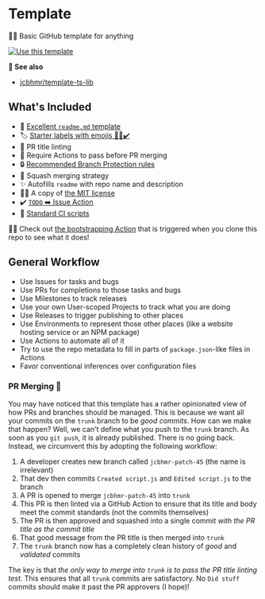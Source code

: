 # Template
🍰🚀 Basic GitHub template for anything

[![Use this template](https://user-images.githubusercontent.com/61068799/177652030-10a0b529-9b3f-410d-b4ed-c32deccd1a7b.png)](https://github.com/jcbhmr/template/generate)

**👀 See also**
- [jcbhmr/template-ts-lib](https://github.com/template-ts-lib)

## What's Included

- 📄 [Excellent `readme.md` template](./bootstrap/readme-template.ts)
- 🏷️ [Starter labels with emojis 🐛✨✔️](./bootstrap/labels.json)
- 🚧 PR title linting
- 🔀 Require Actions to pass before PR merging
- 🔒 [Recommended Branch Protection rules](./bootstrap/branch-protection.ts)
- 🥾 Squash merging strategy
- ✨ Autofills `readme` with repo name and description
- 👩‍⚖️ A copy of [the MIT license](./bootstrap/license-template.ts)
- ✔️ [`TODO` ➡️ Issue Action](https://github.com/marketplace/actions/buluma-todo-action)
- 👷 [Standard CI scripts](https://github.com/jcbhmr/jcbhmr/discussions/45)

🏃‍♂️ Check out [the bootstrapping Action](./github/workflows/bootstrap.yml) that is triggered when you clone this repo to see what it does!

## General Workflow

- Use Issues for tasks and bugs
- Use PRs for completions to those tasks and bugs
- Use Milestones to track releases
- Use your own User-scoped Projects to track what you are doing
- Use Releases to trigger publishing to other places
- Use Environments to represent those other places (like a website hosting service or an NPM package)
- Use Actions to automate all of it
- Try to use the repo metadata to fill in parts of `package.json`-like files in Actions
- Favor conventional inferences over configuration files

### PR Merging 🔀

You may have noticed that this template has a rather opinionated view of how PRs and branches should be managed. This is because we want all your commits on the `trunk` branch to be _good commits_. How can we make that happen? Well, we can't define what you push to the `trunk` branch. As soon as you `git push`, it is already published. There is no going back. Instead, we circumvent this by adopting the following workflow:

1. A developer creates new branch called `jcbhmr-patch-45` (the name is irrelevant)
2. That dev then commits `Created script.js` and `Edited script.js` to the branch
3. A PR is opened to merge `jcbhmr-patch-45` into `trunk`
4. This PR is then linted via a GitHub Action to ensure that its title and body meet the commit standards (not the commits themselves)
5. The PR is then approved and squashed into a single commit _with the PR title as the commit title_
6. That good message from the PR title is then merged into `trunk`
7. The `trunk` branch now has a completely clean history of _good_ and _validated_ commits

The key is that _the only way to merge into `trunk` is to pass the PR title linting test_. This ensures that all `trunk` commits are satisfactory. No `Did stuff` commits should make it past the PR approvers (I hope)!
